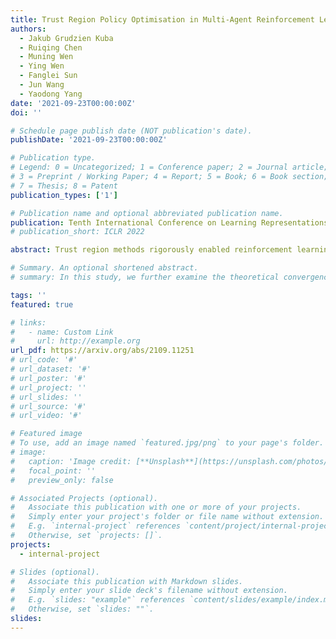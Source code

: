 ```yaml
---
title: Trust Region Policy Optimisation in Multi-Agent Reinforcement Learning
authors:
  - Jakub Grudzien Kuba
  - Ruiqing Chen
  - Muning Wen
  - Ying Wen
  - Fanglei Sun
  - Jun Wang
  - Yaodong Yang
date: '2021-09-23T00:00:00Z'
doi: ''

# Schedule page publish date (NOT publication's date).
publishDate: '2021-09-23T00:00:00Z'

# Publication type.
# Legend: 0 = Uncategorized; 1 = Conference paper; 2 = Journal article;
# 3 = Preprint / Working Paper; 4 = Report; 5 = Book; 6 = Book section;
# 7 = Thesis; 8 = Patent
publication_types: ['1']

# Publication name and optional abbreviated publication name.
publication: Tenth International Conference on Learning Representations (ICLR 2022)
# publication_short: ICLR 2022

abstract: Trust region methods rigorously enabled reinforcement learning (RL) agents to learn monotonically improving policies, leading to superior performance on a variety of tasks. Unfortunately, when it comes to multi-agent reinforcement learning (MARL), the property of monotonic improvement may not simply apply; this is because agents, even in cooperative games, could have conflicting directions of policy updates. As a result, achieving a guaranteed improvement on the joint policy where each agent acts individually remains an open challenge. In this paper, we extend the theory of trust region learning to MARL. Central to our findings are the multi-agent advantage decomposition lemma and the sequential policy update scheme. Based on these, we develop Heterogeneous-Agent Trust Region Policy Optimisation (HATPRO) and Heterogeneous-Agent Proximal Policy Optimisation (HAPPO) algorithms. Unlike many existing MARL algorithms, HATRPO/HAPPO do not need agents to share parameters, nor do they need any restrictive assumptions on decomposibility of the joint value function. Most importantly, we justify in theory the monotonic improvement property of HATRPO/HAPPO. We evaluate the proposed methods on a series of Multi-Agent MuJoCo and StarCraftII tasks. Results show that HATRPO and HAPPO significantly outperform strong baselines such as IPPO, MAPPO and MADDPG on all tested tasks, therefore establishing a new state of the art.

# Summary. An optional shortened abstract.
# summary: In this study, we further examine the theoretical convergence rate and sample complexity of such regret minimization-based double oracle methods, utilizing a unified framework called RegretMinimizing Double Oracle.

tags: ''
featured: true

# links:
#   - name: Custom Link
#     url: http://example.org
url_pdf: https://arxiv.org/abs/2109.11251
# url_code: '#'
# url_dataset: '#'
# url_poster: '#'
# url_project: ''
# url_slides: ''
# url_source: '#'
# url_video: '#'

# Featured image
# To use, add an image named `featured.jpg/png` to your page's folder.
# image:
#   caption: 'Image credit: [**Unsplash**](https://unsplash.com/photos/pLCdAaMFLTE)'
#   focal_point: ''
#   preview_only: false

# Associated Projects (optional).
#   Associate this publication with one or more of your projects.
#   Simply enter your project's folder or file name without extension.
#   E.g. `internal-project` references `content/project/internal-project/index.md`.
#   Otherwise, set `projects: []`.
projects:
  - internal-project

# Slides (optional).
#   Associate this publication with Markdown slides.
#   Simply enter your slide deck's filename without extension.
#   E.g. `slides: "example"` references `content/slides/example/index.md`.
#   Otherwise, set `slides: ""`.
slides:
---
```

